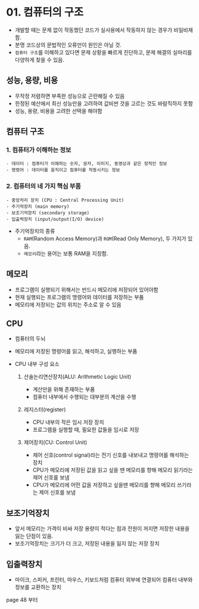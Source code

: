 # 01. 컴퓨터의 구조

- 개발할 때는 문제 없이 작동했던 코드가 실사용에서 작동하지 않는 경우가 비일비재함.
- 분명 코드상의 문법적인 오류만이 원인은 아닐 것.
- `컴퓨터 구조`를 이해하고 있다면 문제 상황을 빠르게 진단하고, 문제 해결의 실마리를 다양하게 찾을 수 있음.
  <br />

## 성능, 용량, 비용

- 무작정 저렴하면 부족한 성능으로 곤란해질 수 있음
- 한정된 예산에서 최신 성능만을 고려하여 값비싼 것을 고르는 것도 바람직하지 못함
- 성능, 용량, 비용을 고려한 선택을 해야함
  <br />

## 컴퓨터 구조

### 1. 컴퓨터가 이해하는 정보

    - 데이터 : 컴퓨터가 이해하는 숫자, 문자, 이미지, 동영상과 같은 정적인 정보
    - 명령어 : 데이터를 움직이고 컴퓨터를 작동시키는 정보

### 2. 컴퓨터의 네 가지 핵심 부품

    - 중앙처리 장치 (CPU : Central Processing Unit)
    - 주기억장치 (main memory)
    - 보조기억장치 (secondary storage)
    - 입출력장치 (input/output(I/O) device)

- 주기억장치의 종류
  - `RAM`(Random Access Memory)과 `ROM`(Read Only Memory), 두 가지가 있음.
  - `메모리`라는 용어는 보통 RAM을 지칭함.
    <br />

## 메모리

- 프로그램이 실행되기 위해서는 반드시 메모리에 저장되어 있어야함
- 현재 실행되는 프로그램의 명령어와 데이터를 저장하는 부품
- 메모리에 저장되는 값의 위치는 주소로 알 수 있음

## CPU

- 컴퓨터의 두뇌
- 메모리에 저장된 명령어를 읽고, 해석하고, 실행하는 부품
- CPU 내부 구성 요소

  1. 산술논리연산장치(ALU: Arithmetic Logic Unit)

     - 계산만을 위해 존재하는 부품
     - 컴퓨터 내부에서 수행되는 대부분의 계산을 수행

  2. 레지스터(register)

     - CPU 내부의 작은 임시 저장 장치
     - 프로그램을 실행할 때, 필요한 값들을 임시로 저장

  3. 제어장치(CU: Control Unit)

     - 제어 신호(control signal)라는 전기 신호를 내보내고 명령어를 해석하는 장치
     - CPU가 메모리에 저장된 값을 읽고 싶을 땐 메모리를 향해 메모리 읽기라는 제어 신호를 보냄
     - CPU가 메모리에 어떤 값을 저장하고 싶을땐 메모리를 향해 메모리 쓰기라는 제어 신호를 보냄

## 보조기억장치

- 앞서 메모리는 가격이 비싸 저장 용량이 적다는 점과 전원이 꺼지면 저장한 내용을 잃는 단점이 있음.
- 보조기억장치는 크기가 더 크고, 저장된 내용을 잃지 않는 저장 장치

## 입출력장치

- 마이크, 스피커, 프린터, 마우스, 키보드처럼 컴퓨터 외부에 연결되어 컴퓨터 내부와 정보를 교환하는 장치

page 48 부터
